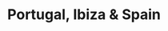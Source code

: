 ---
category: mediterranean
title: Portugal, Ibiza & Spain
class: portugal-ibiza-and-spain
cruiseline: P&O Cruises – Ventura
special-info: Last minute special offer
price: 686
nights: 12
cruise-url: http://www.planetcruise.co.uk/po-cruises/ventura/06-may-2016/97437?referrersiteid=970
---